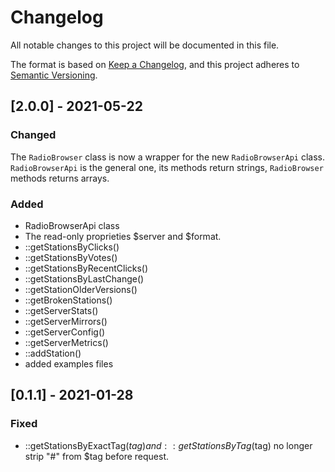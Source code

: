 # Changelog

All notable changes to this project will be documented in this file.

The format is based on [Keep a Changelog](https://keepachangelog.com/en/1.0.0/),
and this project adheres to [Semantic Versioning](https://semver.org/spec/v2.0.0.html).

## [2.0.0] - 2021-05-22

### Changed

The `RadioBrowser` class is now a wrapper for the new `RadioBrowserApi` class.
`RadioBrowserApi` is the general one, its methods return strings, `RadioBrowser` methods returns arrays.

### Added
- RadioBrowserApi class
- The read-only proprieties $server and $format.
- ::getStationsByClicks()
- ::getStationsByVotes()
- ::getStationsByRecentClicks()
- ::getStationsByLastChange()
- ::getStationOlderVersions()
- ::getBrokenStations()
- ::getServerStats()
- ::getServerMirrors()
- ::getServerConfig()
- ::getServerMetrics()
- ::addStation()
- added examples files

## [0.1.1] - 2021-01-28

### Fixed
- ::getStationsByExactTag($tag) and ::getStationsByTag($tag) no longer strip "#" from $tag before request.

